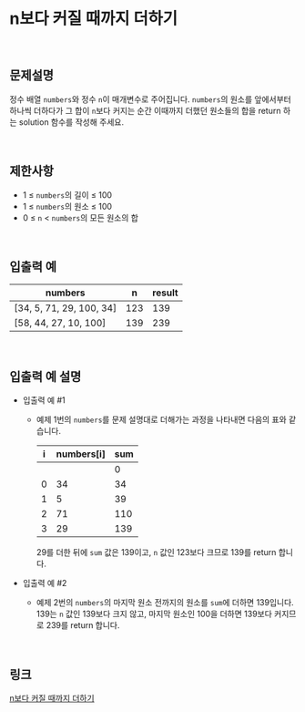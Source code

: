 # n보다 커질 때까지 더하기

<br>

## 문제설명
정수 배열 `numbers`와 정수 `n`이 매개변수로 주어집니다. `numbers`의 원소를 앞에서부터 하나씩 더하다가 그 합이 `n`보다 커지는 순간 이때까지 더했던 원소들의 합을 return 하는 solution 함수를 작성해 주세요.

<br>

## 제한사항
- 1 ≤ `numbers`의 길이 ≤ 100
- 1 ≤ `numbers`의 원소 ≤ 100
- 0 ≤ `n` < `numbers`의 모든 원소의 합

<br>

## 입출력 예
| numbers | n | result |
|---|---|---|
| [34, 5, 71, 29, 100, 34] | 123 | 139 |
| [58, 44, 27, 10, 100] | 139 | 239 |

<br>

## 입출력 예 설명
- 입출력 예 #1
    - 예제 1번의 `numbers`를 문제 설명대로 더해가는 과정을 나타내면 다음의 표와 같습니다.

        | i | numbers[i] | sum |
        |---|---|---|
        | | | 0 |
        | 0 | 34 | 34 |
        | 1 | 5 | 39 |
        | 2 | 71 | 110 |
        | 3 | 29 | 139 |

        29를 더한 뒤에 `sum` 값은 139이고, `n` 값인 123보다 크므로 139를 return 합니다.

- 입출력 예 #2
    - 예제 2번의 `numbers`의 마지막 원소 전까지의 원소를 `sum`에 더하면 139입니다. 139는 `n` 값인 139보다 크지 않고, 마지막 원소인 100을 더하면 139보다 커지므로 239를 return 합니다.

<br>

## 링크
[n보다 커질 때까지 더하기](https://school.programmers.co.kr/learn/courses/30/lessons/181884)
